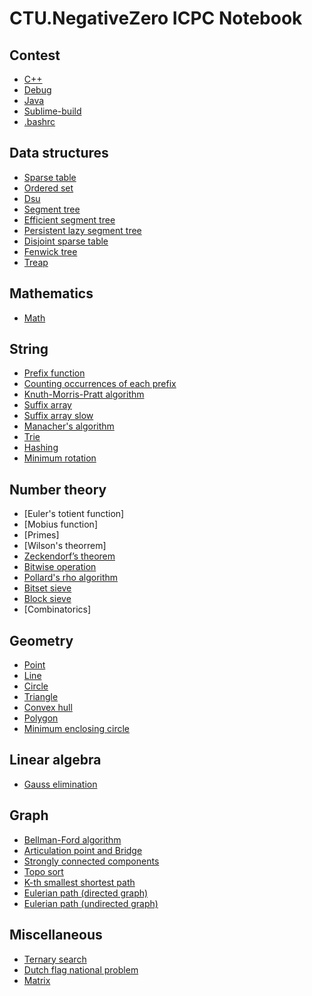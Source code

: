 # CTU.NegativeZero ICPC Notebook

## Contest

- [C++](src/contest/template.h)
- [Debug](src/contest/debug.h)
- [Java](src/contest/template.java)
- [Sublime-build](src/contest/build-system-c%2B%2B17.sublime-build)
- [.bashrc](src/contest/.bashrc)

## Data structures

- [Sparse table](src/data-structures/sparse_table.h)
- [Ordered set](src/data-structures/ordered_set.h)
- [Dsu](src/data-structures/dsu.h)
- [Segment tree](src/data-structures/segment_tree.h)
- [Efficient segment tree](src/data-structures/efficient_segment_tree.h)
- [Persistent lazy segment tree](src/data-structures/persistent_lazy_segment_tree.h)
- [Disjoint sparse table](src/data-structures/disjoint_sparse_table.h)
- [Fenwick tree](src/data-structures/fenwick_tree.h)
- [Treap](src/data-structures/implicit_treap.h)

## Mathematics

- [Math](src/mathematics)

## String

- [Prefix function](src/string/prefix_function.h)
- [Counting occurrences of each prefix](src/string/couting_occurrences_of_prefix.h)
- [Knuth-Morris-Pratt algorithm](src/string/KMP.h)
- [Suffix array](src/string/suffix_array.h)
- [Suffix array slow](src/string/suffix_array_slow.h)
- [Manacher's algorithm](src/string/manacher.h)
- [Trie](src/string/trie.h)
- [Hashing](src/string/hash61.h)
- [Minimum rotation](src/string/min_rotation.h)

## Number theory

- [Euler's totient function]
- [Mobius function]
- [Primes]
- [Wilson's theorrem]
- [Zeckendorf’s theorem](src/number-theory/zeckendorf_theorem.h)
- [Bitwise operation](src/number-theory/mask.h)
- [Pollard's rho algorithm](src/number-theory/pollard_rho.h)
- [Bitset sieve](src/number-theory/bitset_sieve.h)
- [Block sieve](src/number-theory/block_sieve.h)
- [Combinatorics]

## Geometry

- [Point](src/geometry/point.h)
- [Line](src/geometry/line.h)
- [Circle](src/geometry/circle.h)
- [Triangle](src/geometry/triangle.h)
- [Convex hull](src/geometry/convex_hull.h)
- [Polygon](src/geometry/polygon.h)
- [Minimum enclosing circle](src/geometry/minimum_enclosing_circle.h)

## Linear algebra

- [Gauss elimination](src/linear-algebra/gauss_elimination.h)

## Graph

- [Bellman-Ford algorithm](src/graph/bellman_ford.h)
- [Articulation point and Bridge](src/graph/articulation_point_and_bridge.h)
- [Strongly connected components](src/graph/scc.h)
- [Topo sort](src/graph/topo_sort.h)
- [K-th smallest shortest path](src/graph/k_smallest_shortest_path.h)
- [Eulerian path (directed graph)](src/graph/eulerian_path_directed.h)
- [Eulerian path (undirected graph)](src/graph/eulerian_path_undirected.h)

## Miscellaneous

- [Ternary search](src/misc/ternary_search.h)
- [Dutch flag national problem](src/misc/dutch_flag_national_problem.h)
- [Matrix](src/misc/matrix.h)
